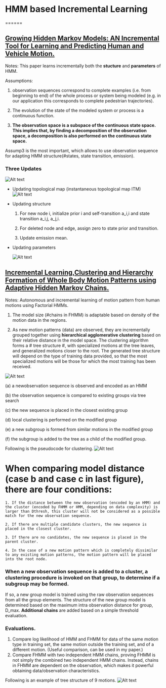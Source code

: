 # HMM based Incremental Learning
======

## [Growing Hidden Markov Models: AN Incremental Tool for Learning and Predicting Human and Vehicle Motion.](http://journals.sagepub.com/doi/pdf/10.1177/0278364909342118)

  Notes: This paper learns incrementally both the **stucture** and **parameters** of HMM.
  
  Assumptions: 
  
  1. observation sequences correspond to complete examples (i.e. from beginning to end) of the whole process or system being modeled          (e.g. in our application this corresponds to complete pedestrian trajectories).
  
  2. The evolution of the state of the modeled system or process is a continuous function.
  
  3. **The observation space is a subspace of the continuous state space. This implies that, by finding a decomposition of the          observation space, a decomposition is also performed on the continuous state space.** 
  
  Assump3 is the most important, which allows to use observation sequence for adapting HMM structure(#states, state transition, emission).
  
  ### Three Updates
 
  ![Alt text](/images/overview.png?raw=true "Overview")
  * Updating topological map (instantaneous topological map ITM) 
  ![Alt text](/images/ITM.png?raw=true "Overview") 

  * Updating structure
    1. For new node i, initialize prior i and self-transition a_i,i and state transition a_i,j, a_j,i.
  
    2. For deleted node and edge, assign zero to state prior and transition.
  
    3. Update emission mean.
  
  * Updating parameters
  
    ![Alt text](/images/params.png?raw=true "Update Parameters") 
  
  ## [Incremental Learning,Clustering and Hierarchy Formation of Whole Body Motion Patterns using Adaptive Hidden Markov Chains.](http://journals.sagepub.com/doi/pdf/10.1177/0278364908091153)

  Notes: Autonomous and incremental learning of motion pattern from human motions using Factorial HMMs.
  1. The model size (#chains in FHMM) is adaptable based on density of the motion data in the regions.
  
  2. As new motion patterns (data) are observed, they are incrementally grouped together using **hierarchical agglomerative clustering** based on their relative distance in the model space. The clustering algorithm forms a # tree structure #, with specialized motions at the tree leaves, and generalized motions closer to the root. The generated tree structure will depend on the type of training data provided, so that the most specialized motions will be those for which the most training has been received.
  
  ![Alt text](/images/FHMM_overview.png?raw=true "FHMM overview") 
  
  (a) a newobservation sequence is observed and encoded as an HMM
  
  (b) the observation sequence is compared to existing groups via tree search
  
  (c) the new sequence is placed in the closest existing group
  
  (d) local clustering is performed on the modified group 
  
  (e) a new subgroup is formed from similar motions in the modified group
  
  (f) the subgroup is added to the tree as a child of the modified group.
  
  Following is the pseudocode for clustering.
  ![Alt text](/images/FHMM_pseudocode.png?raw=true "FHMM clustering") 
  
  # When comparing model distance (case b and case c in last figure), there are four conditions:
  
    1. If the distance between the new observation (encoded by an HMM) and the cluster (encoded by FHMM or HMM, depending on data complexity) is larger than Dthresh, this cluster will not be considered as a possible match for the new observation sequence. 
    
    2. If there are multiple candidate clusters, the new sequence is placed in the closest cluster. 
    
    3. If there are no candidates, the new sequence is placed in the parent cluster. 
    
    4. In the case of a new motion pattern which is completely dissimilar to any existing motion patterns, the motion pattern will be placed into the root node.
    
  ### When a new observation sequence is added to a cluster, a clustering procedure is invoked on that group, to determine if a subgroup may be formed. 
  If so, a new group model is trained using the raw observation sequences from all the group elements. The structure of the new group model is determined based on the maximum intra observation distance for group, D_max. **Additional chains** are added based on a simple threshold evaluation.
  
  ### Evaluations.
  
  1. Compare log likelihood of HMM and FHMM for data of the same motion type in training set, the same motion outside the training set, and of a different motion. (Useful comparison, can be used in my paper.)
  2. Compare FHMM with two independent HMM chains, proving FHMM is not simply the combined two independent HMM chains. Instead, chains in FHMM are dependent on the observation, which makes it powerful obtaining data/observation characteristics. 
  
  Following is an example of tree structure of 9 motions.
  ![Alt text](/images/FHMM_tree_example.png?raw=true "FHMM tree") 
  
    
  
